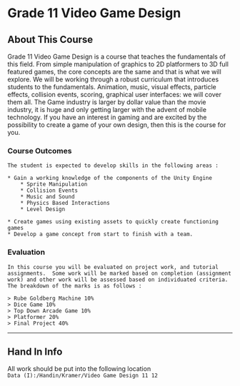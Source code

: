 # Grade 11 Video Game Design

## About This Course

Grade 11 Video Game Design is a course that teaches the fundamentals of this field. From simple manipulation of graphics to 2D platformers to 3D full featured games, the core concepts are the same and that is what we will explore. We will be working through a robust curriculum that introduces students to the fundamentals.  Animation, music, visual effects, particle effects, collision events, scoring, graphical user interfaces: we will cover them all.  The Game industry is larger by dollar value than the movie industry, it is huge and only getting larger with the advent of mobile technology. If you have an interest in gaming and are excited by the possibility to create a game of your own design, then this is the course for you. 
 
### Course Outcomes

	The student is expected to develop skills in the following areas :

	* Gain a working knowledge of the components of the Unity Engine
		* Sprite Manipulation
		* Collision Events
		* Music and Sound
		* Physics Based Interactions
		* Level Design
		
	* Create games using existing assets to quickly create functioning games
	* Develop a game concept from start to finish with a team.
	
### Evaluation

	In this course you will be evaluated on project work, and tutorial assignments.  Some work will be marked based on completion (assignment work) and other work will be assessed based on individuated criteria. The breakdown of the marks is as follows :
	
	> Rube Goldberg Machine 10%  
	> Dice Game 10%  
	> Top Down Arcade Game 10%  
	> Platformer 20%  
	> Final Project 40%
	
<hr>

## Hand In Info

All work should be put into the following location  
`Data (I):/Handin/Kramer/Video Game Design 11 12`